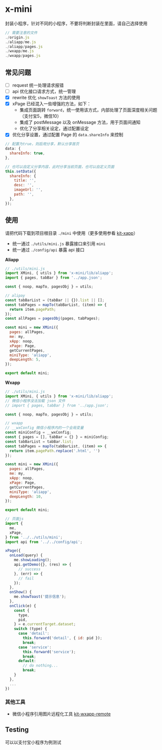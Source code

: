 # x-mini

封装小程序，针对不同的小程序，不要将判断封装在里面，请自己选择使用

```js
// 需要注意的文件
./origin.js
./aliapp/me.js
./aliapp/pages.js
./wxapp/me.js
./wxapp/pages.js
```

## 常见问题

- [ ] request 统一处理请求报错
- [ ] api 优化接口请求方式，统一管理
- [x] rewrite 优化 `showToast` 方法的使用
- [x] xPage 已经混入一些增强的方法，如下：
  - 集成页面跳转 `forward`，统一使用该方式，内部处理了页面深度相关问题（支付宝5，微信10）
  - 集成了 postMessage 以及 onMessage 方法，用于页面间通知
  - 优化了分享相关设定，通过配置设定
- [x] 优化分享设置，通过配置 Page 的 `data.shareInfo` 来控制

```js
// 配置为true，则启用分享，默认分享首页
data: {
  shareInfo: true,
},

// 也可以自定义分享内容，此时分享当前页面，也可以自定义页面
this.setData({
  shareInfo: {
    title: '',
    desc: '',
    imageUrl: '',
    path: '',
  },
});
```

## 使用

请把代码下载到项目根目录 `./mini` 中使用（更多使用参看 [kit-xapp](https://github.com/jskit/kit-xapp)）

- 统一通过 `./utils/mini.js` 暴露接口来引用 `mini`
- 统一通过 `./config/api` 暴露 api 接口

**Aliapp**

```js
// ./utils/mini.js
import XMini, { utils } from 'x-mini/lib/aliapp';
import { pages, tabBar } from '../app.json';

const { noop, mapTo, pagesObj } = utils;

// alipay
const tabBarList = (tabBar || {}).list || [];
const tabPages = mapTo(tabBarList, (item) => {
  return item.pagePath;
});
const allPages = pagesObj(pages, tabPages);

const mini = new XMini({
  pages: allPages,
  me: my,
  xApp: noop,
  xPage: Page,
  getCurrentPages,
  miniType: 'aliapp',
  deepLength: 5,
});

export default mini;
```

**Wxapp**

```js
// ./utils/mini.js
import XMini, { utils } from 'x-mini/lib/aliapp';
// 微信小程序没法加载 json 文件
// import { pages, tabBar } from '../app.json';

const { noop, mapTo, pagesObj } = utils;

// wxapp
// __wxConfig 微信小程序内的一个全局变量
const miniConfig = __wxConfig;
const { pages = [], tabBar = {} } = miniConfig;
const tabBarList = tabBar.list;
const tabPages = mapTo(tabBarList, (item) => {
  return item.pagePath.replace('.html', '')
});

const mini = new XMini({
  pages: allPages,
  me: my,
  xApp: noop,
  xPage: Page,
  getCurrentPages,
  miniType: 'aliapp',
  deepLength: 10,
});

export default mini;
```

```page.js
// 页面js
import {
  me,
  xPage,
} from '../../utils/mini';
import api from '../../config/api';

xPage({
  onLoad(query) {
    me.showLoading();
    api.getDemo({}, (res) => {
      // success
    }, (err) => {
      // fail
    });
  },
  onShow() {
    me.showToast('提示信息');
  },
  onClick(e) {
    const {
      type,
      pid,
    } = e.currentTarget.dataset;
    switch (type) {
      case 'detail':
        this.forward('detail', { id: pid });
        break;
      case 'service':
        this.forward('service');
        break;
      default:
        // do nothing...
        break;
    }
  },
  ...
})
```

### 其他工具

- 微信小程序引用图片远程化工具 [kit-wxapp-remote](https://github.com/jskit/kit-wxapp-remote)

## Testing

可以以支付宝小程序为例测试
